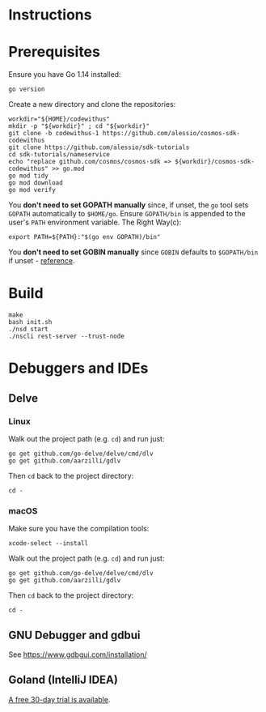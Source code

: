 # Instructions

# Prerequisites

Ensure you have Go 1.14 installed:

```
go version
```

Create a new directory and clone the repositories:

```
workdir="${HOME}/codewithus"
mkdir -p "${workdir}" ; cd "${workdir}"
git clone -b codewithus-1 https://github.com/alessio/cosmos-sdk-codewithus
git clone https://github.com/alessio/sdk-tutorials
cd sdk-tutorials/nameservice
echo "replace github.com/cosmos/cosmos-sdk => ${workdir}/cosmos-sdk-codewithus" >> go.mod
go mod tidy
go mod download
go mod verify
```

You **don't need to set GOPATH manually** since, if unset, the `go` tool sets `GOPATH`
automatically to `$HOME/go`. Ensure `GOPATH/bin` is appended to the user's `PATH`
environment variable. The Right Way(c):

```
export PATH=${PATH}:"$(go env GOPATH)/bin"
```

You **don't need to set GOBIN manually** since `GOBIN` defaults to `$GOPATH/bin` if unset - [reference](https://golang.org/cmd/go/#hdr-Compile_and_install_packages_and_dependencies).

# Build

```
make
bash init.sh
./nsd start
./nscli rest-server --trust-node
```

# Debuggers and IDEs

## Delve

### Linux

Walk out the project path (e.g. `cd`) and run just:

```
go get github.com/go-delve/delve/cmd/dlv
go get github.com/aarzilli/gdlv
```

Then `cd` back to the project directory:

```
cd -
```

### macOS


Make sure you have the compilation tools:

```
xcode-select --install
```

Walk out the project path (e.g. `cd`) and run just:

```
go get github.com/go-delve/delve/cmd/dlv
go get github.com/aarzilli/gdlv
```

Then `cd` back to the project directory:

```
cd -
```


## GNU Debugger and gdbui

See https://www.gdbgui.com/installation/

## Goland (IntelliJ IDEA)

[A free 30-day trial is available](https://www.jetbrains.com/go/).

